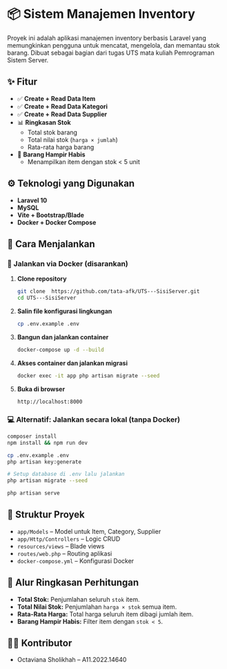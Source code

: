 
# 📦 Sistem Manajemen Inventory

Proyek ini adalah aplikasi manajemen inventory berbasis Laravel yang memungkinkan pengguna untuk mencatat, mengelola, dan memantau stok barang. Dibuat sebagai bagian dari tugas UTS mata kuliah Pemrograman Sistem Server.

## ✨ Fitur

- ✅ **Create + Read Data Item**
- ✅ **Create + Read Data Kategori**
- ✅ **Create + Read Data Supplier**
- 📊 **Ringkasan Stok**
  - Total stok barang
  - Total nilai stok (`harga × jumlah`)
  - Rata-rata harga barang
- 🚨 **Barang Hampir Habis**
  - Menampilkan item dengan stok < 5 unit

## ⚙️ Teknologi yang Digunakan

- **Laravel 10**
- **MySQL**
- **Vite + Bootstrap/Blade**
- **Docker + Docker Compose**

## 🚀 Cara Menjalankan

### 🔧 Jalankan via Docker (disarankan)

1. **Clone repository**
   ```bash
   git clone  https://github.com/tata-afk/UTS---SisiServer.git
   cd UTS---SisiServer
   ```

2. **Salin file konfigurasi lingkungan**
   ```bash
   cp .env.example .env
   ```

3. **Bangun dan jalankan container**
   ```bash
   docker-compose up -d --build
   ```

4. **Akses container dan jalankan migrasi**
   ```bash
   docker exec -it app php artisan migrate --seed
   ```

5. **Buka di browser**
   ```
   http://localhost:8000
   ```

### 💻 Alternatif: Jalankan secara lokal (tanpa Docker)

```bash
composer install
npm install && npm run dev

cp .env.example .env
php artisan key:generate

# Setup database di .env lalu jalankan
php artisan migrate --seed

php artisan serve
```

## 🧩 Struktur Proyek

- `app/Models` – Model untuk Item, Category, Supplier
- `app/Http/Controllers` – Logic CRUD
- `resources/views` – Blade views
- `routes/web.php` – Routing aplikasi
- `docker-compose.yml` – Konfigurasi Docker

## 🧮 Alur Ringkasan Perhitungan

- **Total Stok:** Penjumlahan seluruh `stok` item.
- **Total Nilai Stok:** Penjumlahan `harga × stok` semua item.
- **Rata-Rata Harga:** Total harga seluruh item dibagi jumlah item.
- **Barang Hampir Habis:** Filter item dengan `stok < 5`.

## 👨‍💻 Kontributor

- Octaviana Sholikhah – A11.2022.14640
